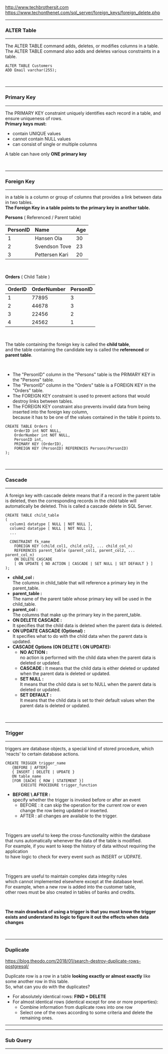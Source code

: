 http://www.techbrothersit.com  
https://www.techonthenet.com/sql_server/foreign_keys/foreign_delete.php

<hr/>

### ALTER Table

<hr/>

The ALTER TABLE command adds, deletes, or modifies columns in a table.  
The ALTER TABLE command also adds and deletes various constraints in a table.

```
ALTER TABLE Customers
ADD Email varchar(255);
```

</br>

<hr/>

### Primary Key

<hr/>

The PRIMARY KEY constraint uniquely identifies each record in a table, and ensure uniqueness of rows.  
**Primary keys must:**

- contain UNIQUE values
- cannot contain NULL values
- can consist of single or multiple columns

A table can have only **ONE primary key**

</br>

<hr/>

### Foreign Key

<hr/>

in a table is a column or group of columns that provides a link between data in two tables.  
**The Foreign Key in a table points to the primary key in another table.**

**Persons** ( Referenced / Parent table)

| PersonID | Name           | Age |
| -------- | :------------- | --- |
| 1        | Hansen Ola     | 30  |
| 2        | Svendson Tove  | 23  |
| 3        | Pettersen Kari | 20  |

</br>

**Orders** ( Child Table )

| OrderID | OrderNumber | PersonID |
| ------- | :---------- | -------- |
| 1       | 77895       | 3        |
| 2       | 44678       | 3        |
| 3       | 22456       | 2        |
| 4       | 24562       | 1        |

</br>

The table containing the foreign key is called the **child table**,  
and the table containing the candidate key is called the **referenced** or **parent table**.

</br>

- The "PersonID" column in the "Persons" table is the PRIMARY KEY in the "Persons" table.
- The "PersonID" column in the "Orders" table is a FOREIGN KEY in the "Orders" table.
- The FOREIGN KEY constraint is used to prevent actions that would destroy links between tables.
- The FOREIGN KEY constraint also prevents invalid data from being inserted into the foreign key column,  
  because it has to be one of the values contained in the table it points to.

```
CREATE TABLE Orders (
    OrderID int NOT NULL,
    OrderNumber int NOT NULL,
    PersonID int,
    PRIMARY KEY (OrderID),
    FOREIGN KEY (PersonID) REFERENCES Persons(PersonID)
);
```

</br>

<hr/>

### Cascade

<hr/>

A foreign key with cascade delete means that if a record in the parent table is deleted, then the corresponding records in the child table will automatically be deleted. This is called a cascade delete in SQL Server.

```
CREATE TABLE child_table
(
  column1 datatype [ NULL | NOT NULL ],
  column2 datatype [ NULL | NOT NULL ],
  ...

  CONSTRAINT fk_name
    FOREIGN KEY (child_col1, child_col2, ... child_col_n)
    REFERENCES parent_table (parent_col1, parent_col2, ... parent_col_n)
    ON DELETE CASCADE
    [ ON UPDATE { NO ACTION | CASCADE | SET NULL | SET DEFAULT } ]
);
```

- **child_col :**  
  The columns in child_table that will reference a primary key in the parent_table.
- **parent_table :**  
  The name of the parent table whose primary key will be used in the child_table.
- **parent_col :**  
  The columns that make up the primary key in the parent_table.
- **ON DELETE CASCADE :**  
  It specifies that the child data is deleted when the parent data is deleted.
- **ON UPDATE CASCADE (Optional) :**  
  It specifies what to do with the child data when the parent data is updated.
- **CASCADE Options (ON DELETE \ ON UPDATE):**
  - **NO ACTION :**  
     no action is performed with the child data when the parent data is deleted or updated.
  - **CASCADE :**
    It means that the child data is either deleted or updated when the parent data is deleted or updated.
  - **SET NULL :**  
    It means that the child data is set to NULL when the parent data is deleted or updated.
  - **SET DEFAULT :**  
     It means that the child data is set to their default values when the parent data is deleted or updated.

</br>

<hr/>

### Trigger

<hr/>

triggers are database objects, a special kind of stored procedure, which 'reacts' to certain database actions.

```
CREATE TRIGGER trigger_name
   {BEFORE | AFTER}
   { INSERT | DELETE | UPDATE }
   ON table_name
   [FOR [EACH] { ROW | STATEMENT }]
       EXECUTE PROCEDURE trigger_function
```

- **BEFORE \ AFTER :**  
  specify whether the trigger is invoked before or after an event
  - BEFORE : it can skip the operation for the current row or even change the row being updated or inserted.
  - AFTER : all changes are available to the trigger.

</br>

Triggers are useful to keep the cross-functionality within the database  
that runs automatically whenever the data of the table is modified.  
For example, if you want to keep the history of data without requiring the application  
to have logic to check for every event such as INSERT or UDPATE.

</br>

Triggers are useful to maintain complex data integrity rules  
which cannot implemented elsewhere except at the database level.  
For example, when a new row is added into the customer table,  
other rows must be also created in tables of banks and credits.

</br>

**The main drawback of using a trigger is that you must know the trigger exists and understand its logic to figure it out the effects when data changes**

</br>

<hr/>

### Duplicate

https://blog.theodo.com/2018/01/search-destroy-duplicate-rows-postgresql/

Duplicate row is a row in a table **looking exactly or almost exactly** like some another row in this table.  
So, what can you do with the duplicates?

- For absolutely identical rows: **FIND + DELETE**
- For almost identical rows (identical except for one or more properties):
  - Combine information from duplicate rows into one row
  - Select one of the rows according to some criteria and delete the remaining ones.

<hr/>

<hr/>

### Sub Query

<hr/>
